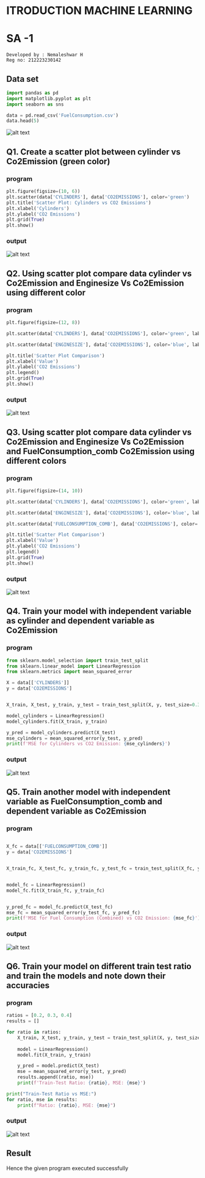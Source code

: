 # ITRODUCTION MACHINE LEARNING
# SA -1
```
Developed by : Nemaleshwar H
Reg no: 212223230142
```
## Data set
```py
import pandas as pd
import matplotlib.pyplot as plt
import seaborn as sns

data = pd.read_csv('FuelConsumption.csv')
data.head(5)

```
![alt text](image.png)
## Q1. Create a scatter plot between cylinder vs Co2Emission (green color)
### program
```py
plt.figure(figsize=(10, 6))
plt.scatter(data['CYLINDERS'], data['CO2EMISSIONS'], color='green')
plt.title('Scatter Plot: Cylinders vs CO2 Emissions')
plt.xlabel('Cylinders')
plt.ylabel('CO2 Emissions')
plt.grid(True)
plt.show()
```
### output 
![alt text](output1.png)

## Q2. Using scatter plot compare data   cylinder vs Co2Emission and Enginesize Vs Co2Emission using different color

### program
```py
plt.figure(figsize=(12, 8))

plt.scatter(data['CYLINDERS'], data['CO2EMISSIONS'], color='green', label='Cylinders vs CO2 Emission')

plt.scatter(data['ENGINESIZE'], data['CO2EMISSIONS'], color='blue', label='Engine Size vs CO2 Emission')

plt.title('Scatter Plot Comparison')
plt.xlabel('Value')
plt.ylabel('CO2 Emissions')
plt.legend()
plt.grid(True)
plt.show()

```
### output
![alt text](output2.png)

## Q3. Using scatter plot compare data   cylinder vs Co2Emission and Enginesize Vs Co2Emission and FuelConsumption_comb Co2Emission using different colors


### program
```py
plt.figure(figsize=(14, 10))

plt.scatter(data['CYLINDERS'], data['CO2EMISSIONS'], color='green', label='Cylinders vs CO2 Emission')

plt.scatter(data['ENGINESIZE'], data['CO2EMISSIONS'], color='blue', label='Engine Size vs CO2 Emission')

plt.scatter(data['FUELCONSUMPTION_COMB'], data['CO2EMISSIONS'], color='red', label='Fuel Consumption (Combined) vs CO2 Emission')

plt.title('Scatter Plot Comparison')
plt.xlabel('Value')
plt.ylabel('CO2 Emissions')
plt.legend()
plt.grid(True)
plt.show()

```
### output
![alt text](output3.png)
## Q4. Train your model with independent variable as cylinder and dependent variable as Co2Emission

### program
```py
from sklearn.model_selection import train_test_split
from sklearn.linear_model import LinearRegression
from sklearn.metrics import mean_squared_error

X = data[['CYLINDERS']]
y = data['CO2EMISSIONS']


X_train, X_test, y_train, y_test = train_test_split(X, y, test_size=0.3, random_state=0)

model_cylinders = LinearRegression()
model_cylinders.fit(X_train, y_train)

y_pred = model_cylinders.predict(X_test)
mse_cylinders = mean_squared_error(y_test, y_pred)
print(f'MSE for Cylinders vs CO2 Emission: {mse_cylinders}')

```
### output
![alt text](image1.png)
## Q5. Train another model with independent variable as FuelConsumption_comb and dependent variable as Co2Emission

### program
```py

X_fc = data[['FUELCONSUMPTION_COMB']]
y = data['CO2EMISSIONS']


X_train_fc, X_test_fc, y_train_fc, y_test_fc = train_test_split(X_fc, y, test_size=0.3, random_state=0)


model_fc = LinearRegression()
model_fc.fit(X_train_fc, y_train_fc)


y_pred_fc = model_fc.predict(X_test_fc)
mse_fc = mean_squared_error(y_test_fc, y_pred_fc)
print(f'MSE for Fuel Consumption (Combined) vs CO2 Emission: {mse_fc}')

```
### output
![alt text](image2.png)

## Q6. Train your model on different train test ratio and train the models and note down their accuracies


### program
```py
ratios = [0.2, 0.3, 0.4]
results = []

for ratio in ratios:
    X_train, X_test, y_train, y_test = train_test_split(X, y, test_size=ratio, random_state=0)
   
    model = LinearRegression()
    model.fit(X_train, y_train)

    y_pred = model.predict(X_test)
    mse = mean_squared_error(y_test, y_pred)
    results.append((ratio, mse))
    print(f'Train-Test Ratio: {ratio}, MSE: {mse}')

print("Train-Test Ratio vs MSE:")
for ratio, mse in results:
    print(f"Ratio: {ratio}, MSE: {mse}")

```
### output

![alt text](image3.png)

## Result
Hence the given program executed successfully